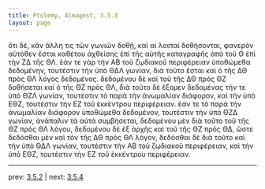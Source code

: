 ```yaml
---
title: Ptolemy, Almagest, 3.5.3
layout: page
---
```


ὅτι δέ, κἂν ἄλλη τις τῶν γωνιῶν δοθῇ, καὶ αἱ λοιπαὶ δοθήσονται, φανερὸν αὐτόθεν ἔσται καθέτου ἀχθείσης ἐπὶ τῆς αὐτῆς καταγραφῆς ἀπὸ τοῦ Θ ἐπὶ τὴν ΖΔ τῆς ΘΛ. ἐάν τε γὰρ τὴν ΑΒ τοῦ ζῳδιακοῦ περιφέρειαν ὑποθώμεθα δεδομένην, τουτέστιν τὴν ὑπὸ ΘΔΛ γωνίαν, διὰ τοῦτο ἔσται καὶ ὁ τῆς ΔΘ πρὸς ΘΛ λόγος δεδομένος. δεδομένου δὲ καὶ τοῦ τῆς ΔΘ πρὸς ΘΖ δοθήσεται καὶ ὁ τῆς ΘΖ πρὸς ΘΛ, διὰ τοῦτο δὲ ἕξομεν δεδομένας τήν τε ὑπὸ ΘΖΛ γωνίαν, τουτέστιν τὸ παρὰ τὴν ἀνωμαλίαν διάφορον, καὶ τὴν ὑπὸ ΕΘΖ, τουτέστιν τὴν ΕΖ τοῦ ἐκκέντρου περιφέρειαν. ἐάν τε τὸ παρὰ τὴν ἀνωμαλίαν διάφορον ὑποθώμεθα δεδομένον, τουτέστιν τὴν ὑπὸ ΘΖΔ γωνίαν, ἀνάπαλιν τὰ αὐτὰ συμβήσεται, δεδομένου μὲν διὰ τοῦτο τοῦ τῆς ΘΖ πρὸς ΘΛ λόγου, δεδομένου δὲ ἐξ ἀρχῆς καὶ τοῦ τῆς ΘΖ πρὸς ΘΔ, ὥστε δεδόσθαι μὲν καὶ τὸν τῆς ΔΘ πρὸς ΘΛ λόγον, δεδόσθαι δὲ διὰ τοῦτο καὶ τὴν ὑπὸ ΘΔΛ γωνίαν, τουτέστιν τὴν ΑΒ τοῦ ζῳδιακοῦ περιφέρειαν, καὶ τὴν ὑπὸ ΕΘΖ, τουτέστιν τὴν ΕΖ τοῦ ἐκκέντρου περιφέρειαν. 

---

prev: [3.5.2](../3.5.2/) | next: [3.5.4](../3.5.4/)

